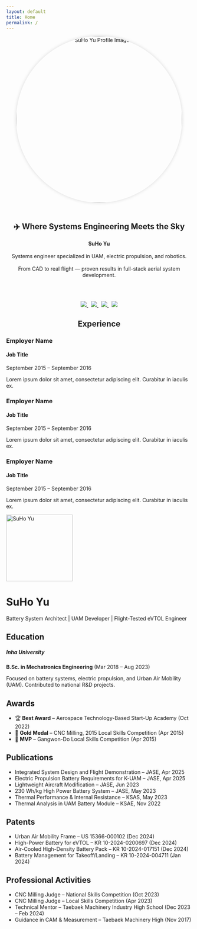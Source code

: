 ```yaml
---
layout: default
title: Home
permalink: /
---
```


<div style="text-align: center;">

<img src="{{ site.baseurl }}/assets/me.jpg" width="450" style="border-radius: 50%; box-shadow: 0 0 10px rgba(0,0,0,0.15); margin-bottom: 20px;" alt="SuHo Yu Profile Image" />

<h2>✈️ Where Systems Engineering Meets the Sky</h2>

<strong>SuHo Yu</strong>  
<br/>Systems engineer specialized in UAM, electric propulsion, and robotics.  
<br/>From CAD to real flight — proven results in full-stack aerial system development.

<br/><br/>

<a href="https://www.linkedin.com/in/suho-yu/" target="_blank">
  <img src="https://img.shields.io/badge/LinkedIn-suho--yu-blue?logo=linkedin" />
</a>
&nbsp;
<a href="https://www.youtube.com/@jenk5109" target="_blank">
  <img src="https://img.shields.io/badge/YouTube-jenk5109-red?logo=youtube" />
</a>
&nbsp;
<a href="https://github.com/yoosuho" target="_blank">
  <img src="https://img.shields.io/badge/GitHub-yoosuho-black?logo=github" />
</a>
&nbsp;
<a href="https://scholar.google.com/citations?user=cvCDydwAAAAJ&hl=en" target="_blank">
  <img src="https://img.shields.io/badge/Scholar-Google--Scholar-blueviolet?logo=google-scholar&logoColor=white" />
</a>

</div>

<h2 style="text-align: center;">Experience</h2>
<div class="timeline">
  <div class="timeline-container">
    <div class="timeline-icon"></div>
    <div class="timeline-content">
      <h3>Employer Name</h3>
      <h4>Job Title</h4>
      <p>September 2015 – September 2016</p>
      <p>Lorem ipsum dolor sit amet, consectetur adipiscing elit. Curabitur in iaculis ex.</p>
    </div>
  </div>

  <div class="timeline-container">
    <div class="timeline-icon"></div>
    <div class="timeline-content">
      <h3>Employer Name</h3>
      <h4>Job Title</h4>
      <p>September 2015 – September 2016</p>
      <p>Lorem ipsum dolor sit amet, consectetur adipiscing elit. Curabitur in iaculis ex.</p>
    </div>
  </div>

  <div class="timeline-container">
    <div class="timeline-icon"></div>
    <div class="timeline-content">
      <h3>Employer Name</h3>
      <h4>Job Title</h4>
      <p>September 2015 – September 2016</p>
      <p>Lorem ipsum dolor sit amet, consectetur adipiscing elit. Curabitur in iaculis ex.</p>
    </div>
  </div>
</div>

<!-- Font Awesome CSS for icons -->
<link rel="stylesheet" href="https://cdnjs.cloudflare.com/ajax/libs/font-awesome/6.4.0/css/all.min.css">

<!-- Main container -->
<div class="container py-5">

  <!-- Profile Header with Image -->
  <div class="text-center mb-5">
    <img src="assets/profile.jpg" class="rounded-circle shadow" width="180" alt="SuHo Yu">
    <h1 class="mt-3">SuHo Yu</h1>
    <p class="lead">Battery System Architect | UAM Developer | Flight-Tested eVTOL Engineer</p>
    <p>
      <a href="https://github.com/yoosuho" class="me-2"><i class="fab fa-github fa-lg"></i></a>
      <a href="https://www.linkedin.com/in/suho-yu" class="me-2"><i class="fab fa-linkedin fa-lg"></i></a>
      <a href="https://www.youtube.com/@jenk5109" class="me-2"><i class="fab fa-youtube fa-lg"></i></a>
    </p>
  </div>

  <!-- Education Section -->
  <section class="mb-5">
    <h2 class="mb-3">Education</h2>
    <div class="bg-light p-4 rounded shadow-sm">
      <h5>Inha University</h5>
      <p class="mb-1"><strong>B.Sc. in Mechatronics Engineering</strong> (Mar 2018 – Aug 2023)</p>
      <p>Focused on battery systems, electric propulsion, and Urban Air Mobility (UAM). Contributed to national R&D projects.</p>
    </div>
  </section>

  <!-- Awards Section -->
  <section class="mb-5">
    <h2 class="mb-3">Awards</h2>
    <ul class="list-group shadow-sm">
      <li class="list-group-item">
        🏆 <strong>Best Award</strong> – Aerospace Technology-Based Start-Up Academy (Oct 2022)
      </li>
      <li class="list-group-item">
        🥇 <strong>Gold Medal</strong> – CNC Milling, 2015 Local Skills Competition (Apr 2015)
      </li>
      <li class="list-group-item">
        🌟 <strong>MVP</strong> – Gangwon-Do Local Skills Competition (Apr 2015)
      </li>
    </ul>
  </section>

  <!-- Publications Section -->
  <section class="mb-5">
    <h2 class="mb-3">Publications</h2>
    <ul class="list-group shadow-sm">
      <li class="list-group-item">Integrated System Design and Flight Demonstration – JASE, Apr 2025</li>
      <li class="list-group-item">Electric Propulsion Battery Requirements for K-UAM – JASE, Apr 2025</li>
      <li class="list-group-item">Lightweight Aircraft Modification – JASE, Jun 2023</li>
      <li class="list-group-item">230 Wh/kg High Power Battery System – JASE, May 2023</li>
      <li class="list-group-item">Thermal Performance & Internal Resistance – KSAS, May 2023</li>
      <li class="list-group-item">Thermal Analysis in UAM Battery Module – KSAE, Nov 2022</li>
    </ul>
  </section>

  <!-- Patents Section -->
  <section class="mb-5">
    <h2 class="mb-3">Patents</h2>
    <ul class="list-group shadow-sm">
      <li class="list-group-item">Urban Air Mobility Frame – US 15366-000102 (Dec 2024)</li>
      <li class="list-group-item">High-Power Battery for eVTOL – KR 10-2024-0200697 (Dec 2024)</li>
      <li class="list-group-item">Air-Cooled High-Density Battery Pack – KR 10-2024-017151 (Dec 2024)</li>
      <li class="list-group-item">Battery Management for Takeoff/Landing – KR 10-2024-004711 (Jan 2024)</li>
    </ul>
  </section>

  <!-- Professional Activities Section -->
  <section class="mb-5">
    <h2 class="mb-3">Professional Activities</h2>
    <ul class="list-group shadow-sm">
      <li class="list-group-item">CNC Milling Judge – National Skills Competition (Oct 2023)</li>
      <li class="list-group-item">CNC Milling Judge – Local Skills Competition (Apr 2023)</li>
      <li class="list-group-item">Technical Mentor – Taebaek Machinery Industry High School (Dec 2023 – Feb 2024)</li>
      <li class="list-group-item">Guidance in CAM & Measurement – Taebaek Machinery High (Nov 2017)</li>
    </ul>
  </section>

</div>

